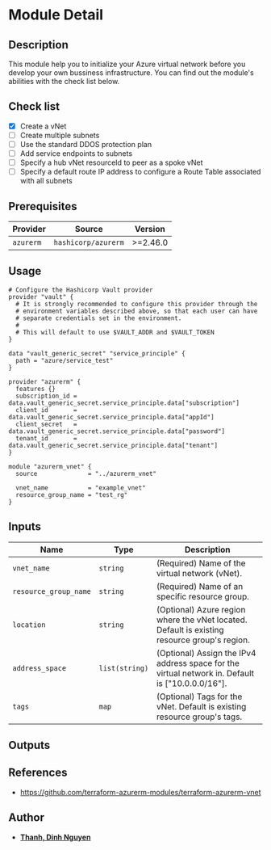 # Module Detail
## Description
This module help you to initialize your Azure virtual network before you develop your own bussiness infrastructure. You can find out the module's abilities with the check list below.
## Check list
- [x] Create a vNet
- [ ] Create multiple subnets
- [ ] Use the standard DDOS protection plan
- [ ] Add service endpoints to subnets
- [ ] Specify a hub vNet resourceId to peer as a spoke vNet
- [ ] Specify a default route IP address to configure a Route Table associated with all subnets
## Prerequisites
| Provider | Source | Version |
| --- | --- | --- |
| `azurerm` | `hashicorp/azurerm` | >=2.46.0 |
## Usage
```
# Configure the Hashicorp Vault provider
provider "vault" {
  # It is strongly recommended to configure this provider through the
  # environment variables described above, so that each user can have
  # separate credentials set in the environment.
  #
  # This will default to use $VAULT_ADDR and $VAULT_TOKEN
}

data "vault_generic_secret" "service_principle" {
  path = "azure/service_test"
}

provider "azurerm" {
  features {}
  subscription_id = data.vault_generic_secret.service_principle.data["subscription"]
  client_id       = data.vault_generic_secret.service_principle.data["appId"]
  client_secret   = data.vault_generic_secret.service_principle.data["password"]
  tenant_id       = data.vault_generic_secret.service_principle.data["tenant"]
}

module "azurerm_vnet" {
  source              = "../azurerm_vnet"

  vnet_name           = "example_vnet"
  resource_group_name = "test_rg"
}
```
## Inputs
| Name | Type | Description |
| --- | --- | --- |
| `vnet_name` | `string` | (Required) Name of the virtual network (vNet). |
| `resource_group_name` | `string` | (Required) Name of an specific resource group. |
| `location` | `string` | (Optional) Azure region where the vNet located. Default is existing resource group's region. |
| `address_space` | `list(string)` | (Optional) Assign the IPv4 address space for the virtual network in. Default is ["10.0.0.0/16"]. |
| `tags` | `map` | (Optional) Tags for the vNet. Default is existing resource group's tags. |
## Outputs
## References
- https://github.com/terraform-azurerm-modules/terraform-azurerm-vnet
## Author
- **[Thanh, Dinh Nguyen](https://github.com/tigonguyen)** 